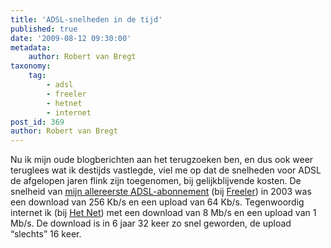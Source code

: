 ```yaml
---
title: 'ADSL-snelheden in de tijd'
published: true
date: '2009-08-12 09:30:00'
metadata:
    author: Robert van Bregt
taxonomy:
    tag:
        - adsl
        - freeler
        - hetnet
        - internet
post_id: 369
author: Robert van Bregt
---
```


Nu ik mijn oude blogberichten aan het terugzoeken ben, en dus ook weer teruglees wat ik destijds vastlegde, viel me op dat de snelheden voor ADSL de afgelopen jaren flink zijn toegenomen, bij gelijkblijvende kosten. De snelheid van [mijn allereerste ADSL-abonnement](../snelheid-adsl-wordt-opnieuw-verhoogd) (bij [Freeler](http://www.freeler.nl)) in 2003 was een download van 256 Kb/s en een upload van 64 Kb/s. Tegenwoordig internet ik (bij [Het Net](http://www.hetnet.nl)) met een download van 8 Mb/s en een upload van 1 Mb/s. De download is in 6 jaar 32 keer zo snel geworden, de upload “slechts” 16 keer.